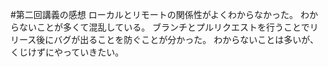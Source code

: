 #第二回講義の感想
ローカルとリモートの関係性がよくわからなかった。
わからないことが多くて混乱している。
ブランチとプルリクエストを行うことでリリース後にバグが出ることを防ぐことが分かった。
わからないことは多いが、くじけずにやっていきたい。
